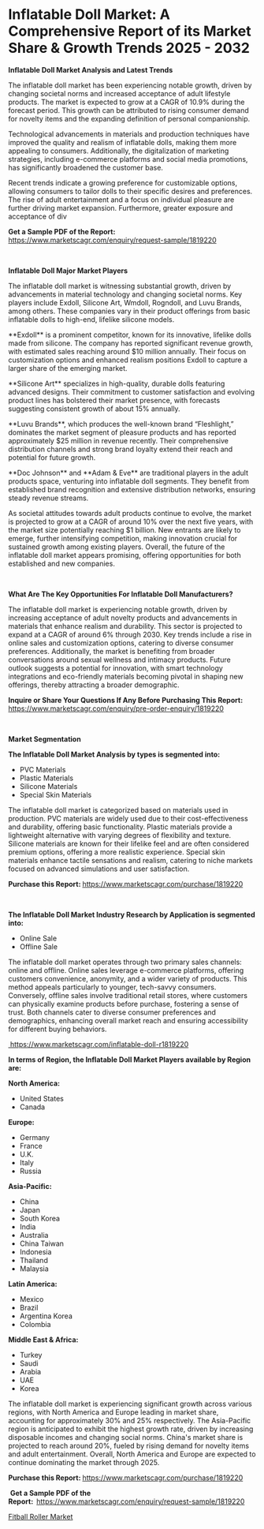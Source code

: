 <p><h1>Inflatable Doll Market: A Comprehensive Report of its Market Share & Growth Trends 2025 - 2032</h1></p><p><strong>Inflatable Doll Market Analysis and Latest Trends</strong></p>
<p><p>The inflatable doll market has been experiencing notable growth, driven by changing societal norms and increased acceptance of adult lifestyle products. The market is expected to grow at a CAGR of 10.9% during the forecast period. This growth can be attributed to rising consumer demand for novelty items and the expanding definition of personal companionship. </p><p>Technological advancements in materials and production techniques have improved the quality and realism of inflatable dolls, making them more appealing to consumers. Additionally, the digitalization of marketing strategies, including e-commerce platforms and social media promotions, has significantly broadened the customer base. </p><p>Recent trends indicate a growing preference for customizable options, allowing consumers to tailor dolls to their specific desires and preferences. The rise of adult entertainment and a focus on individual pleasure are further driving market expansion. Furthermore, greater exposure and acceptance of div</p></p>
<p><strong>Get a Sample PDF of the Report:&nbsp;</strong> <a href="https://www.marketscagr.com/enquiry/request-sample/1819220?utm_campaign=3501&utm_medium=2&utm_source=Github&utm_content=ia&utm_term=04042025&utm_id=inflatable-doll">https://www.marketscagr.com/enquiry/request-sample/1819220</a></p>
<p>&nbsp;</p>
<p><strong>Inflatable Doll Major Market Players</strong></p>
<p><p>The inflatable doll market is witnessing substantial growth, driven by advancements in material technology and changing societal norms. Key players include Exdoll, Silicone Art, Wmdoll, Rogndoll, and Luvu Brands, among others. These companies vary in their product offerings from basic inflatable dolls to high-end, lifelike silicone models.</p><p>**Exdoll** is a prominent competitor, known for its innovative, lifelike dolls made from silicone. The company has reported significant revenue growth, with estimated sales reaching around $10 million annually. Their focus on customization options and enhanced realism positions Exdoll to capture a larger share of the emerging market.</p><p>**Silicone Art** specializes in high-quality, durable dolls featuring advanced designs. Their commitment to customer satisfaction and evolving product lines has bolstered their market presence, with forecasts suggesting consistent growth of about 15% annually.</p><p>**Luvu Brands**, which produces the well-known brand “Fleshlight,” dominates the market segment of pleasure products and has reported approximately $25 million in revenue recently. Their comprehensive distribution channels and strong brand loyalty extend their reach and potential for future growth.</p><p>**Doc Johnson** and **Adam & Eve** are traditional players in the adult products space, venturing into inflatable doll segments. They benefit from established brand recognition and extensive distribution networks, ensuring steady revenue streams.</p><p>As societal attitudes towards adult products continue to evolve, the market is projected to grow at a CAGR of around 10% over the next five years, with the market size potentially reaching $1 billion. New entrants are likely to emerge, further intensifying competition, making innovation crucial for sustained growth among existing players. Overall, the future of the inflatable doll market appears promising, offering opportunities for both established and new companies.</p></p>
<p>&nbsp;</p>
<p><strong>What Are The Key Opportunities For Inflatable Doll Manufacturers?</strong></p>
<p><p>The inflatable doll market is experiencing notable growth, driven by increasing acceptance of adult novelty products and advancements in materials that enhance realism and durability. This sector is projected to expand at a CAGR of around 6% through 2030. Key trends include a rise in online sales and customization options, catering to diverse consumer preferences. Additionally, the market is benefiting from broader conversations around sexual wellness and intimacy products. Future outlook suggests a potential for innovation, with smart technology integrations and eco-friendly materials becoming pivotal in shaping new offerings, thereby attracting a broader demographic.</p></p>
<p><strong>Inquire or Share Your Questions If Any Before Purchasing This Report:</strong> <a href="https://www.marketscagr.com/enquiry/pre-order-enquiry/1819220?utm_campaign=3501&utm_medium=2&utm_source=Github&utm_content=ia&utm_term=04042025&utm_id=inflatable-doll">https://www.marketscagr.com/enquiry/pre-order-enquiry/1819220</a></p>
<p>&nbsp;</p>
<p><strong>Market Segmentation</strong></p>
<p><strong>The Inflatable Doll Market Analysis by types is segmented into:</strong></p>
<p><ul><li>PVC Materials</li><li>Plastic Materials</li><li>Silicone Materials</li><li>Special Skin Materials</li></ul></p>
<p><p>The inflatable doll market is categorized based on materials used in production. PVC materials are widely used due to their cost-effectiveness and durability, offering basic functionality. Plastic materials provide a lightweight alternative with varying degrees of flexibility and texture. Silicone materials are known for their lifelike feel and are often considered premium options, offering a more realistic experience. Special skin materials enhance tactile sensations and realism, catering to niche markets focused on advanced simulations and user satisfaction.</p></p>
<p><strong>Purchase this Report:&nbsp;</strong><a href="https://www.marketscagr.com/purchase/1819220?utm_campaign=3501&utm_medium=2&utm_source=Github&utm_content=ia&utm_term=04042025&utm_id=inflatable-doll">https://www.marketscagr.com/purchase/1819220</a></p>
<p>&nbsp;</p>
<p><strong>The Inflatable Doll Market Industry Research by Application is segmented into:</strong></p>
<p><ul><li>Online Sale</li><li>Offline Sale</li></ul></p>
<p><p>The inflatable doll market operates through two primary sales channels: online and offline. Online sales leverage e-commerce platforms, offering customers convenience, anonymity, and a wider variety of products. This method appeals particularly to younger, tech-savvy consumers. Conversely, offline sales involve traditional retail stores, where customers can physically examine products before purchase, fostering a sense of trust. Both channels cater to diverse consumer preferences and demographics, enhancing overall market reach and ensuring accessibility for different buying behaviors.</p></p>
<p><a href="https://www.marketscagr.com/inflatable-doll-r1819220?utm_campaign=3501&utm_medium=2&utm_source=Github&utm_content=ia&utm_term=04042025&utm_id=inflatable-doll">&nbsp;https://www.marketscagr.com/inflatable-doll-r1819220</a></p>
<p><strong>In terms of Region, the Inflatable Doll Market Players available by Region are:</strong></p>
<p>
    <p> <strong> North America: </strong>
        <ul>
            <li>United States</li>
            <li>Canada</li>
        </ul>
        </p> 
    <p> <strong> Europe: </strong>
        <ul>
            <li>Germany</li>
            <li>France</li>
            <li>U.K.</li>
            <li>Italy</li>
            <li>Russia</li>
        </ul>
        </p> 
    <p> <strong> Asia-Pacific: </strong>
        <ul>
            <li>China</li>
            <li>Japan</li>
            <li>South Korea</li>
            <li>India</li>
            <li>Australia</li>
            <li>China Taiwan</li>
            <li>Indonesia</li>
            <li>Thailand</li>
            <li>Malaysia</li>
        </ul>
        </p> 
    <p> <strong> Latin America: </strong>
        <ul>
            <li>Mexico</li>
            <li>Brazil</li>
            <li>Argentina Korea</li>
            <li>Colombia</li>
        </ul>
        </p> 
    <p> <strong> Middle East & Africa: </strong>
        <ul>
            <li>Turkey</li>
            <li>Saudi</li>
            <li>Arabia</li>
            <li>UAE</li>
            <li>Korea</li>
        </ul>
    </p>
    </p>
<p><p>The inflatable doll market is experiencing significant growth across various regions, with North America and Europe leading in market share, accounting for approximately 30% and 25% respectively. The Asia-Pacific region is anticipated to exhibit the highest growth rate, driven by increasing disposable incomes and changing social norms. China's market share is projected to reach around 20%, fueled by rising demand for novelty items and adult entertainment. Overall, North America and Europe are expected to continue dominating the market through 2025.</p></p>
<p><strong>Purchase this Report: </strong><a href="https://www.marketscagr.com/purchase/1819220?utm_campaign=3501&utm_medium=2&utm_source=Github&utm_content=ia&utm_term=04042025&utm_id=inflatable-doll">https://www.marketscagr.com/purchase/1819220</a></p>
<p>&nbsp;<strong>Get a Sample PDF of the Report:&nbsp;&nbsp;</strong><a href="https://www.marketscagr.com/enquiry/request-sample/1819220?utm_campaign=3501&utm_medium=2&utm_source=Github&utm_content=ia&utm_term=04042025&utm_id=inflatable-doll">https://www.marketscagr.com/enquiry/request-sample/1819220</a></p>
<p><strong></strong></p>
<p><p><a href="https://github.com/rreynagjysma65/Market-Research-Report-List-1/blob/main/fitball-roller-market.md?utm_campaign=3501&utm_medium=2&utm_source=Github&utm_content=ia&utm_term=04042025&utm_id=inflatable-doll">Fitball Roller Market</a></p></p>